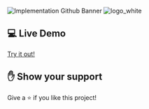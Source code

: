 ![Implementation Github Banner](https://user-images.githubusercontent.com/99132195/222918981-284b01e8-7a33-4de7-83b2-d0d3fe15c3c0.png)
![logo_white](https://user-images.githubusercontent.com/99132195/222920741-d067181f-f9b2-43f9-b283-77fef5089317.svg)

## 💻 Live Demo

[Try it out!](https://tomekswitecki.github.io/homework-project/#/landing)

## ✋ Show your support

Give a ⭐️ if you like this project!
